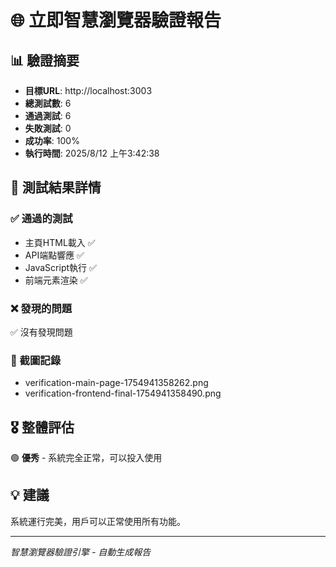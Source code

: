 # 🌐 立即智慧瀏覽器驗證報告

## 📊 驗證摘要
- **目標URL**: http://localhost:3003
- **總測試數**: 6
- **通過測試**: 6
- **失敗測試**: 0
- **成功率**: 100%
- **執行時間**: 2025/8/12 上午3:42:38

## 🎯 測試結果詳情

### ✅ 通過的測試

- 主頁HTML載入 ✅
- API端點響應 ✅
- JavaScript執行 ✅
- 前端元素渲染 ✅


### ❌ 發現的問題
✅ 沒有發現問題

### 📸 截圖記錄
- verification-main-page-1754941358262.png
- verification-frontend-final-1754941358490.png

## 🎖️ 整體評估
🟢 **優秀** - 系統完全正常，可以投入使用

## 💡 建議
系統運行完美，用戶可以正常使用所有功能。

---
*智慧瀏覽器驗證引擎 - 自動生成報告*
